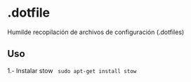 # .dotfile

Humilde recopilación de archivos de configuración (.dotfiles)

## Uso

1.- Instalar stow
<code>
    sudo apt-get install stow
</code>
